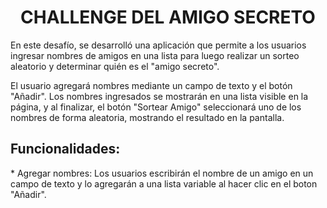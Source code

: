 <h1 align="center">CHALLENGE DEL AMIGO SECRETO</h1>

  <p>En este desafío, se desarrolló una aplicación que permite a los usuarios ingresar
  nombres de amigos en una lista para luego realizar un sorteo aleatorio y
  determinar quién es el "amigo secreto".</p>

  <p>El usuario agregará nombres mediante un campo de texto y el botón
  "Añadir". Los nombres ingresados se mostrarán en una lista visible en la página,
  y al finalizar, el botón "Sortear Amigo" seleccionará uno de los nombres de forma
  aleatoria, mostrando el resultado en la pantalla.</p>

<h2>Funcionalidades:</h2>

 <p>* Agregar nombres: Los usuarios escribirán el nombre de un amigo en un
 campo de texto y lo agregarán a una lista variable al hacer clic en el boton "Añadir".</p> 

 
